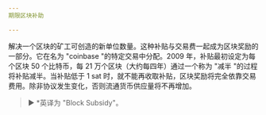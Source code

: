 ```yaml
---
期限区块补助

---
```

解决一个区块的矿工可创造的新单位数量。这种补贴与交易费一起成为区块奖励的一部分。它在名为 "coinbase "的特定交易中分配。2009 年，补贴最初设定为每个区块 50 个比特币，每 21 万个区块（大约每四年）通过一个称为 "减半 "的过程将补贴减半。当补贴低于 1 sat 时，就不能再收取补贴，区块奖励将完全依靠交易费用。除非协议发生变化，否则流通货币供应量将不再增加。

> ► *英译为 "Block Subsidy"。